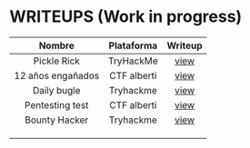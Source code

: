 # WRITEUPS (Work in progress)


| Nombre      | Plataforma | Writeup                                                                               |                
|:-------------:|:------------:|:---------------------------------------------------------------------------------------:|
| Pickle Rick | TryHackMe  | [view](https://github.com/alejandrosanchezman/writeups/blob/main/PDF/pickle-rick.pdf) |
|    12 años engañados    |     CTF alberti       | [view](https://github.com/alejandrosanchezman/writeups/blob/main/PDF/Pentest_securemachine.ctb.pdf) |
|  Daily bugle         |     Tryhackme       |     [view](https://github.com/alejandrosanchezman/writeups/blob/main/PDF/daily-bugle.pdf)      |
|      Pentesting test       |     CTF alberti       |       [view](https://github.com/alejandrosanchezman/writeups/blob/main/PDF/pentesting-A2.7-ASM.pdf)                                                                                |
|       Bounty Hacker      |     Tryhackme       |     [view](https://github.com/alejandrosanchezman/writeups/blob/main/PDF/cowboy.ctb.pdf)                                                                                  |
|             |            |                                                                                       |
|             |            |                                                                                       |
|             |            |                                                                                       |
